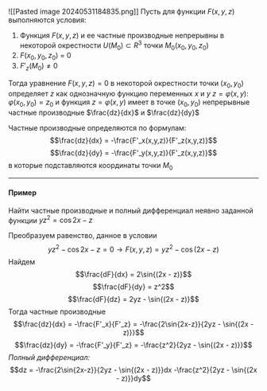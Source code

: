 ![[Pasted image 20240531184835.png]]
Пусть для функции $F(x, y, z)$ выполняются условия:

1. Функция $F(x, y, z)$ и ее частные производные непрерывны в некоторой окрестности $U(M_0) \subset R^3$ точки $M_0(x_0,y_0,z_0)$
2. $F(x_0,y_0,z_0)$ = 0
3. $F'_z(M_0)\neq 0$

Тогда уравнение $F(x,y,z) = 0$ в некоторой окрестности точки $(x_0, y_0)$ определяет $z$ как однозначную функцию переменных $x$ и $y$ 
$z = \varphi(x, y)$: $\varphi(x_0, y_0) = z_0$ и функция $z = \varphi(x, y)$ имеет в точке $(x_0, y_0)$ непрерывные частные производные $\frac{dz}{dx}$ и $\frac{dz}{dy}$

Частные производные определяются по формулам:
$$\frac{dz}{dx} = -\frac{F'_x(x,y,z)}{F'_z(x,y,z)}$$
$$\frac{dz}{dy} = -\frac{F'_y(x,y,z)}{F'_z(x,y,z)}$$
в которые подставляются координаты точки $M_0$

---
#### Пример

Найти частные производные и полный дифференциал неявно заданной функции $yz^2 = \cos{2x - z}$

Преобразуем равенство, данное в условии $$yz^2 - \cos{2x - z} = 0 \to  F(x,y,z) = yz^2 - \cos(2x-z)$$
Найдем $$\frac{dF}{dx} = 2\sin{(2x - z)}$$$$\frac{dF}{dy} = z^2$$$$\frac{dF}{dz} = 2yz - \sin{(2x - z)}$$
Тогда частные производные $$\frac{dz}{dx} = -\frac{F'_x}{F'_z} = -\frac{2\sin{2x-z}}{2yz - \sin{(2x - z)}}$$$$\frac{dz}{dy} = -\frac{F'_y}{F'_z} = -\frac{z^2}{2yz - \sin{(2x - z)}}$$
*Полный дифференциал:* $$dz = -\frac{2\sin{2x-z}}{2yz - \sin{(2x - z)}}dx -\frac{z^2}{2yz - \sin{(2x - z)}}dy$$